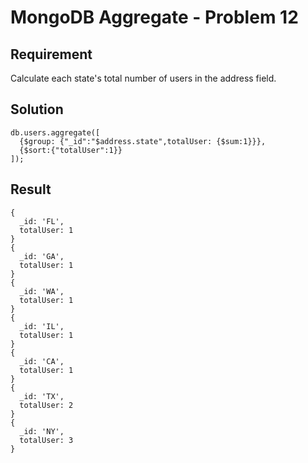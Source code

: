 # MongoDB Aggregate - Problem 12

## Requirement

Calculate each state's total number of users in the address field.

## Solution

```agg
db.users.aggregate([
  {$group: {"_id":"$address.state",totalUser: {$sum:1}}},
  {$sort:{"totalUser":1}}
]);
```

## Result

```result
{
  _id: 'FL',
  totalUser: 1
}
{
  _id: 'GA',
  totalUser: 1
}
{
  _id: 'WA',
  totalUser: 1
}
{
  _id: 'IL',
  totalUser: 1
}
{
  _id: 'CA',
  totalUser: 1
}
{
  _id: 'TX',
  totalUser: 2
}
{
  _id: 'NY',
  totalUser: 3
}
```

